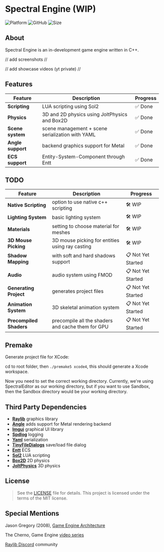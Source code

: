 # Spectral Engine (WIP)
![Platform](https://shields.io/badge/MacOS--9cf?logo=Apple&style=social)
![GitHub](https://img.shields.io/github/license/Nic-Urb/SpectralEngine?color=blue&style=flat-square)
![Size](https://img.shields.io/github/repo-size/Nic-Urb/SpectralEngine?style=flat-square)

## About
Spectral Engine is an in-development game engine written in C++.

// add screenshots //

// add showcase videos (yt private) // 

## Features

| Feature           | Description                                       | Progress  |
| -------           | -----------                                       | --------  |
| **Scripting**     | LUA scripting using Sol2                          | ✅ Done    |
| **Physics**       | 3D and 2D physics using JoltPhysics and Box2D     | ✅ Done    |
| **Scene system**  | scene management + scene serialization with YAML  | ✅ Done    |
| **Angle support** | backend graphics support for Metal                | ✅ Done    |
| **ECS support**   | Entity-System-Component through Entt              | ✅ Done    |


## TODO

| Feature                | Description                                      | Progress              |
| -------                | -----------                                      | --------              |
| **Native Scripting**   | option to use native c++ scripting               | 🛠️ WIP |
| **Lighting System**    | basic lighting system                            | 🛠️ WIP |
| **Materials**          | setting to choose material for meshes            | 🛠️ WIP |
| **3D Mouse Picking**   | 3D mouse picking for entities using ray casting  | 🛠️ WIP |
| **Shadow Mapping**     | with soft and hard shadows support               | 📋 Not Yet Started |
| **Audio**              | audio system using FMOD                          | 📋 Not Yet Started |
| **Generating Project** | generates project files                          | 📋 Not Yet Started    |
| **Animation System**   | 3D skeletal animation system                     | 📋 Not Yet Started    |
| **Precompiled Shaders**| precompile all the shaders and cache them for GPU| 📋 Not Yet Started    | 



## Premake

Generate project file for XCode:

cd to root folder, then `./premake5 xcode4`,  this should generate a Xcode workspace.

Now you need to set the correct working directory. Currently, we're using SpectralEditor as our working directory, but if you want to use Sandbox, then the Sandbox directory would be your working directory.


## Third Party Dependencies
- [**Raylib**](https://github.com/raysan5/raylib) graphics library
- [**Angle**](https://github.com/google/angle) adds support for Metal rendering backend
- [**Imgui**](https://github.com/ocornut/imgui) graphical UI library
- [**Spdlog**](https://github.com/gabime/spdlog) logging
- [**Yaml**](https://yaml.org/) serialization
- [**TinyFileDialogs**](https://github.com/native-toolkit/libtinyfiledialogs) save/load file dialog
- [**Entt**](https://github.com/skypjack/entt) ECS
- [**Sol2**](https://github.com/ThePhD/sol2) LUA scripting
- [**Box2D**](https://github.com/erincatto/box2d) 2D physics
- [**JoltPhysics**](https://github.com/jrouwe/JoltPhysics) 3D physics

## License
>See the [LICENSE](https://github.com/Nic-Urb/SpectralEngine/blob/main/LICENSE) file for details. This project is licensed under the terms of the MIT license.

## Special Mentions
Jason Gregory (2008), [Game Engine Architecture](https://www.gameenginebook.com)

The Cherno, Game Engine [video series](https://www.youtube.com/playlist?list=PLlrATfBNZ98dC-V-N3m0Go4deliWHPFwT)

[Raylib Discord](https://discord.com/invite/raylib) community

